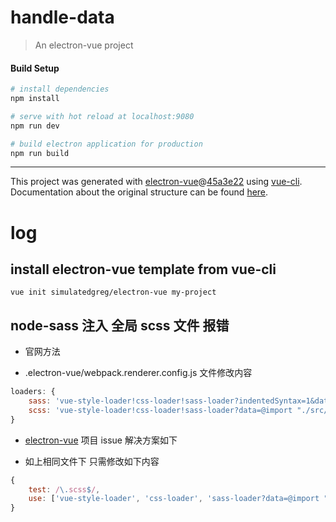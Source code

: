 # handle-data

> An electron-vue project

#### Build Setup

``` bash
# install dependencies
npm install

# serve with hot reload at localhost:9080
npm run dev

# build electron application for production
npm run build


```

---

This project was generated with [electron-vue](https://github.com/SimulatedGREG/electron-vue)@[45a3e22](https://github.com/SimulatedGREG/electron-vue/tree/45a3e224e7bb8fc71909021ccfdcfec0f461f634) using [vue-cli](https://github.com/vuejs/vue-cli). Documentation about the original structure can be found [here](https://simulatedgreg.gitbooks.io/electron-vue/content/index.html).


# log

## install electron-vue template from vue-cli 
```vue init simulatedgreg/electron-vue my-project```

## node-sass 注入 全局 scss 文件 报错

- 官网方法

- .electron-vue/webpack.renderer.config.js 文件修改内容

```js
loaders: {
    sass: 'vue-style-loader!css-loader!sass-loader?indentedSyntax=1&data=@import "./src/renderer/globals"',
    scss: 'vue-style-loader!css-loader!sass-loader?data=@import "./src/renderer/globals";'
}
```
- [electron-vue](https://github.com/SimulatedGREG/electron-vue) 项目 issue 解决方案如下

- 如上相同文件下 只需修改如下内容

```js
{
    test: /\.scss$/,
    use: ['vue-style-loader', 'css-loader', 'sass-loader?data=@import "@/styles globals";']
}
```